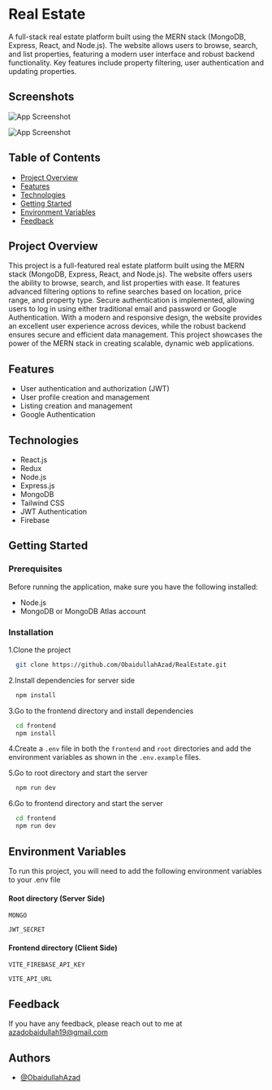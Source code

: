 
# Real Estate

A full-stack real estate platform built using the MERN stack (MongoDB, Express, React, and Node.js). The website allows users to browse, search, and list properties, featuring a modern user interface and robust backend functionality. Key features include property filtering, user authentication and updating properties.

## Screenshots

![App Screenshot](https://firebasestorage.googleapis.com/v0/b/realestate-a7d81.appspot.com/o/Screenshot%202025-01-03%20225844.png?alt=media&token=43b61bd6-7efb-4dbf-94e2-965a1a3750f5)


![App Screenshot](https://firebasestorage.googleapis.com/v0/b/realestate-a7d81.appspot.com/o/Screenshot%202025-01-03%20230000.png?alt=media&token=310a7afc-eac9-4b82-ab95-c49117236a45)
## Table of Contents

- [Project Overview](#project-overview)
- [Features](#features)
- [Technologies](#technologies)
- [Getting Started](#getting-started)
- [Environment Variables](#environment-variables)
- [Feedback](#feedback)

## Project Overview

This project is a full-featured real estate platform built using the MERN stack (MongoDB, Express, React, and Node.js). The website offers users the ability to browse, search, and list properties with ease. It features advanced filtering options to refine searches based on location, price range, and property type. Secure authentication is implemented, allowing users to log in using either traditional email and password or Google Authentication. With a modern and responsive design, the website provides an excellent user experience across devices, while the robust backend ensures secure and efficient data management. This project showcases the power of the MERN stack in creating scalable, dynamic web applications.
## Features

- User authentication and authorization (JWT)
- User profile creation and management
- Listing creation and management
- Google Authentication


## Technologies

- React.js
- Redux
- Node.js
- Express.js
- MongoDB
- Tailwind CSS
- JWT Authentication
- Firebase
## Getting Started

### Prerequisites

Before running the application, make sure you have the following installed:

- Node.js
- MongoDB or MongoDB Atlas account
### Installation

1.Clone the project

```bash
  git clone https://github.com/ObaidullahAzad/RealEstate.git
```
2.Install dependencies for server side

```bash
  npm install
```
3.Go to the frontend directory and install dependencies

```bash
  cd frontend
  npm install
```
4.Create a `.env` file in both the `frontend` and `root` directories and add the environment variables as shown in the `.env.example` files.

5.Go to root directory and start the server

```bash
  npm run dev
```
6.Go to frontend directory and start the server
```bash
  cd frontend
  npm run dev
```



    
## Environment Variables

To run this project, you will need to add the following environment variables to your .env file

#### Root directory (Server Side)

`MONGO`

`JWT_SECRET`

#### Frontend directory (Client Side)

`VITE_FIREBASE_API_KEY`

`VITE_API_URL`


## Feedback

If you have any feedback, please reach out to me at azadobaidullah19@gmail.com


## Authors

- [@ObaidullahAzad](https://github.com/ObaidullahAzad)

